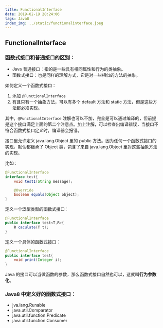 ```yaml
---
title: FunctionalInterface
date: 2019-02-19 20:24:06
tags: Java8
index_img: ../static/functionalinterface.jpeg
---
```


## FunctionalInterface

### 函数式接口和普通接口的区别：

* Java 普通接口：指的是一些具有相同属性和行为的类抽象。
* 函数式接口：也是同样的理解方式，它是对一些相似的方法的抽象。

如何定义一个函数式接口：

 1. 添加 `@FunctionalInterface`
 2. 有且只有一个抽象方法，可以有多个 default 方法和 static 方法，但是这些方法都必须实现。

其中，`@FunctionalInterface` 注解也可以不加，完全是可以通过编译的，但前提是这个接口满足上面的第二个注意点。加上注解，可以检查出编译错误，当接口不符合函数式接口定义时，编译器会报错。

接口里允许定义 java.lang.Object 里的 public 方法。因为任何一个函数式接口的实现，默认都继承了 Object 类，包含了来自 java.lang.Object 里对这些抽象方法的实现。

比如：

```java
@FunctionalInterface
interface test{
    void test1(String message);

    @Override
    boolean equals(Object object);
}
```

定义一个泛型类型的函数式接口：

```java
@FunctionalInterface
public interface test<T,R>{
    R caculate(T t);
}
```

定义一个具体的函数式接口：

```java
@FunctionalInterface
public interface test{
    void print(Integer i);
}
```

Java 的接口可以当做函数的参数，那么函数式接口自然也可以，这就叫**行为参数化**。

### Java8 中定义好的函数式接口：

* jva.lang.Runable
* java.util.Comparator
* java.util.function.Predicate
* java.util.function.Consumer